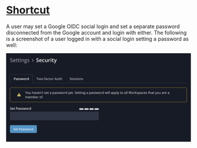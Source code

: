 # [Shortcut](shortcut.com)

A user may set a Google OIDC social login and set a separate password disconnected from the Google account and login with either. The following is a screenshot of a user logged in with a social login setting a password as well:

![screenshot](shortcut_set_password.png)